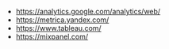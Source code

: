 * https://analytics.google.com/analytics/web/
* https://metrica.yandex.com/
* https://www.tableau.com/
* https://mixpanel.com/
